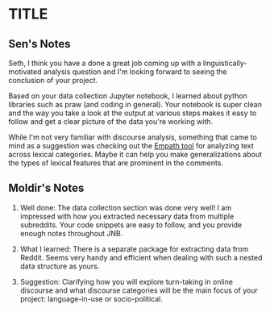 # TITLE


## Sen's Notes
Seth, I think you have a done a great job coming up with a linguistically-motivated analysis question and I'm looking forward to seeing the conclusion of your project.

Based on your data collection Jupyter notebook, I learned about python libraries such as praw (and coding in general). Your notebook is super clean and the way you take a look at the output at various steps makes it easy to follow and get a clear picture of the data you're working with.

While I'm not very familiar with discourse analysis, something that came to mind as a suggestion was checking out the [Empath tool](https://github.com/Ejhfast/empath-client) for analyzing text across lexical categories. Maybe it can help you make generalizations about the types of lexical features that are prominent in the comments.

## Moldir's Notes

1. Well done: The data collection section was done very well! I am impressed with how you extracted necessary data from multiple subreddits. Your code snippets are easy to follow, and you provide enough notes throughout JNB.

2. What I learned: There is a separate package for extracting data from Reddit. Seems very handy and efficient when dealing with such a nested data structure as yours.

3. Suggestion: Clarifying how you will explore turn-taking in online discourse and what discourse categories will be the main focus of your project: language-in-use or socio-political.  